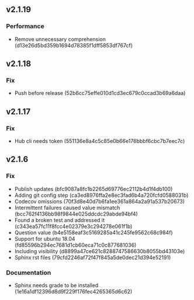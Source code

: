 ##  v2.1.19

### Performance
* Remove unnecessary comprehension (d13e26d5bd359b1694d78385f1dff5853df767cf)

##  v2.1.18

### Fix
* Push before release (52b6cc75effe010d1cd3ec679c0ccad3b69a6daa)

##  v2.1.17

### Fix
* Hub cli needs token (551136e8a4c5c85e0b66e176bbbf6cbc7b7eec7c)

## v2.1.6

### Fix
* Publish updates (bfc9087a8fc1b2265d69776ec2112b4d1f4db100)
* Adding git config step (ca3ed8976ffa2e8ec3fad6b4a720fcfd0588031b)
* Codecov omissions (70f3d8e40d7b6fa1ee361a864a2a91a537b20673)
* Intermittent failures caused value mismatch (bcc762f4136bb98f9844e025ddcdc29abde94bf4)
* Found a broken test and addressed it (c343ea57fc11f8fcc4e02379e3c294278e061f1b)
* Question value (b4e5158eaf3c5169285a41c245fe9562c68c984f)
* Support for ubuntu 18.04 (fd85596b294ec7681d1cb60eca71c0c877681036)
* Including visibility (d8899a47ce621c8288747586630b8055bd43103e)
* Sphinx rst files (79cfd2246af72f47f845a5de0dec21d394e52191)

### Documentation
* Sphinx needs grade to be installed (1e16a1df12396d8d9f229f176fec4265365d6c62)
